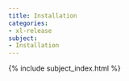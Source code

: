 ```yaml
---
title: Installation
categories:
- xl-release
subject:
- Installation
---
```


{% include subject_index.html %}
